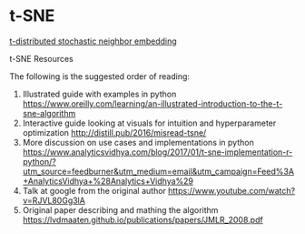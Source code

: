 # t-SNE
<a href="https://en.wikipedia.org/wiki/T-distributed_stochastic_neighbor_embedding">t-distributed stochastic neighbor embedding</a>

t-SNE Resources

The following is the suggested order of reading:
1) Illustrated guide with examples in python
https://www.oreilly.com/learning/an-illustrated-introduction-to-the-t-sne-algorithm
2) Interactive guide looking at visuals for intuition and hyperparameter optimization
http://distill.pub/2016/misread-tsne/
3) More discussion on use cases and implementations in python
https://www.analyticsvidhya.com/blog/2017/01/t-sne-implementation-r-python/?utm_source=feedburner&utm_medium=email&utm_campaign=Feed%3A+AnalyticsVidhya+%28Analytics+Vidhya%29
4) Talk at google from the original author
https://www.youtube.com/watch?v=RJVL80Gg3lA
5) Original paper describing and mathing the algorithm
https://lvdmaaten.github.io/publications/papers/JMLR_2008.pdf
